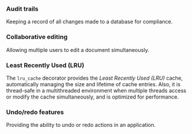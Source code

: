 ### Audit trails

Keeping a record of all changes made to a database for compliance.

### Collaborative editing

Allowing multiple users to edit a document simultaneously.

### Least Recently Used (LRU)

The `lru_cache` decorator provides the *Least Recently Used (LRU)* cache, 
automatically managing the size and lifetime of cache entries.
Also, it is thread-safe in a multithreaded environment 
when multiple threads access or modify the cache simultaneously,
and is optimized for performance.

### Undo/redo features

Providing the ability to undo or redo actions in an application.